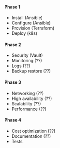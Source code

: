 #### Phase 1
- Install (Ansible)
- Configure (Ansible)
- Provision (Terraform)
- Deploy (k8s)

#### Phase 2
- Security (Vault)
- Monitoring (??)
- Logs (??)
- Backup restore (??)

#### Phase 3
- Networking (??)
- High availability (??)
- Scalability (??)
- Performance (??)

#### Phase 4
- Cost optimization (??)
- Documentation (??)
- Tests